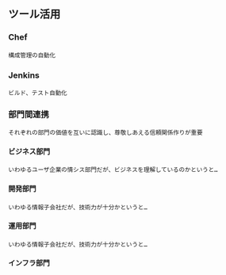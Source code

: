 ## ツール活用
### Chef
	構成管理の自動化
### Jenkins
	ビルド、テスト自動化
### 部門間連携
	それぞれの部門の価値を互いに認識し、尊敬しあえる信頼関係作りが重要
#### ビジネス部門
	いわゆるユーザ企業の情シス部門だが、ビジネスを理解しているのかというと…
#### 開発部門
	いわゆる情報子会社だが、技術力が十分かというと…
#### 運用部門
	いわゆる情報子会社だが、技術力が十分かというと…
#### インフラ部門
